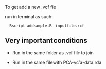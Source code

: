 To get add a new .vcf file

run in terminal as such:

      Rscript addsample.R  inputfile.vcf 
      
## Very important conditions

- Run in the same folder as .vcf file to join

- Run in the same file with PCA-vcfa-data.rda

